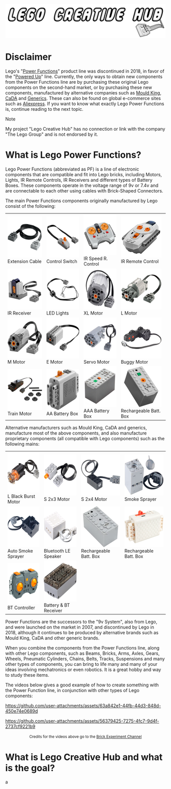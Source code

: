 <img src="This-Repository/logo.png" />

# Disclaimer

Lego's "<a href="https://www.lego.com/en-us/themes/power-functions/about">Power Functions</a>" product line was discontinued in 2018, in favor of the "<a href="https://www.lego.com/en-us/themes/powered-up/about">Powered Up</a>" line. Currently, the only ways to obtain new components from the Power Functions line are by purchasing these original Lego components on the second-hand market, or by purchasing these new components, manufactured by alternative companies such as <a href="https://mouldking.store/shop/mould-king-power-function-parts-v2-0/">Mould King</a>, <a href="https://decadastore.com/products/cada-power-pack-pro-s059-003">CaDA</a> and <a href="https://pt.aliexpress.com/w/wholesale-lego-power-function.html">Generics</a>. These can also be found on global e-commerce sites such as <a href="https://aliexpress.com">Aliexpress</a>. If you want to know what exactly Lego Power Functions is, continue reading to the next topic.

> [!NOTE]
> My project "Lego Creative Hub" has no connection or link with the company "The Lego Group" and is not endorsed by it.

# What is Lego Power Functions?

Lego Power Functions (abbreviated as PF) is a line of electronic components that are compatible and fit into Lego bricks, including Motors, Lights, IR Remote Controls, IR Receivers and different types of Battery Boxes. These components operate in the voltage range of 9v or 7.4v and are connectable to each other using cables with Brick-Shaped Connectors.

The main Power Functions components originally manufactured by Lego consist of the following:

<table>
    <tr>
        <td><img src="This-Repository/extension.png" width="128px" height="128px"><br>Extension Cable</td>
        <td><img src="This-Repository/switch.png" width="128px" height="128px"><br>Control Switch</td>
        <td><img src="This-Repository/ir-remote-1.png" width="128px" height="128px"><br>IR Speed R. Control</td>
        <td><img src="This-Repository/ir-remote-2.png" width="128px" height="128px"><br>IR Remote Control</td>
    </tr>
    <tr>
        <td><img src="This-Repository/ir-receiver.png" width="128px" height="128px"><br>IR Receiver</td>
        <td><img src="This-Repository/leds.png" width="128px" height="128px"><br>LED Lights</td>
        <td><img src="This-Repository/xl-motor.png" width="128px" height="128px"><br>XL Motor</td>
        <td><img src="This-Repository/l-motor.png" width="128px" height="128px"><br>L Motor</td>
    </tr>
    <tr>
        <td><img src="This-Repository/m-motor.png" width="128px" height="128px"><br>M Motor</td>
        <td><img src="This-Repository/e-motor.png" width="128px" height="128px"><br>E Motor</td>
        <td><img src="This-Repository/servo-motor.png" width="128px" height="128px"><br>Servo Motor</td>
        <td><img src="This-Repository/buggy-motor.png" width="128px" height="128px"><br>Buggy Motor</td>
    </tr>
    <tr>
        <td><img src="This-Repository/train-motor.png" width="128px" height="128px"><br>Train Motor</td>
        <td><img src="This-Repository/aa-battery-box.png" width="128px" height="128px"><br>AA Battery Box</td>
        <td><img src="This-Repository/aaa-battery-box.png" width="128px" height="128px"><br>AAA Battery Box</td>
        <td><img src="This-Repository/rechargeable-battery-box.png" width="128px" height="128px"><br>Rechargeable Batt. Box</td>
    </tr>
</table>

Alternative manufacturers such as Mould King, CaDA and generics, manufacture most of the above components, and also manufacture proprietary components (all compatible with Lego components) such as the following mains:

<table>
    <tr>
        <td><img src="This-Repository/l-bb-motor.png" width="128px" height="128px"><br>L Black Burst Motor</td>
        <td><img src="This-Repository/s-motor-23.png" width="128px" height="128px"><br>S 2x3 Motor</td>
        <td><img src="This-Repository/s-motor-24.png" width="128px" height="128px"><br>S 2x4 Motor</td>
        <td><img src="This-Repository/smoker.png" width="128px" height="128px"><br>Smoke Sprayer</td>
    </tr>
    <tr>
        <td><img src="This-Repository/smoker1.png" width="128px" height="128px"><br>Auto Smoke Sprayer</td>
        <td><img src="This-Repository/ble-speaker.png" width="128px" height="128px"><br>Bluetooth LE Speaker</td>
        <td><img src="This-Repository/g-rechargeable-battery-box1.png" width="128px" height="128px"><br>Rechargeable Batt. Box</td>
        <td><img src="This-Repository/g-rechargeable-battery-box2.png" width="128px" height="128px"><br>Rechargeable Batt. Box</td>
    </tr>
    <tr>
        <td><img src="This-Repository/mk-controller.png" width="128px" height="128px"><br>BT Controller</td>
        <td><img src="This-Repository/mk-receiver.png" width="128px" height="128px"><br>Battery & BT Receiver</td>
    </tr>
</table>

Power Functions are the successors to the "9v System", also from Lego, and were launched on the market in 2007, and discontinued by Lego in 2018, although it continues to be produced by alternative brands such as Mould King, CaDA and other generic brands.

When you combine the components from the Power Functions line, along with other Lego components, such as Beams, Bricks, Arms, Axles, Gears, Wheels, Pneumatic Cylinders, Chains, Belts, Tracks, Suspensions and many other types of components, you can bring to life many and many of your ideas involving mechatronics or even robotics. It is a great hobby and way to study these items.

The videos below gives a good example of how to create something with the Power Function line, in conjunction with other types of Lego components:

https://github.com/user-attachments/assets/63a842e1-44fb-44d3-848d-450e74e0689d

https://github.com/user-attachments/assets/56379425-7275-4fc7-9d4f-2737cf9221b9

<p align="center">
    <small>
        Credits for the videos above go to the <a href="https://www.youtube.com/@BrickExperimentChannel">Brick Experiment Channel</a>
    </small>
</p>

# What is Lego Creative Hub and what is the goal?

a